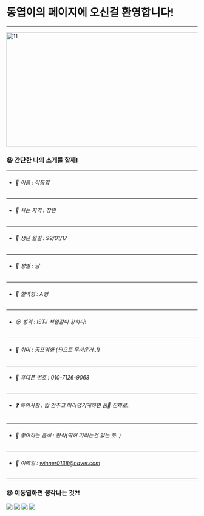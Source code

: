 # 동엽이의 페이지에 오신걸 환영합니다!
---
<img src="https://user-images.githubusercontent.com/112042668/190572205-505af8f8-5129-4f10-ab33-92593bcd7108.PNG" width="600px" height="300px" title="11" alt="11"></img>

### :satisfied: 간단한 나의 소개를 할께!
*****
* ###### :name_badge: 이름 : 이동엽
*****
* ###### :house_with_garden: 사는 지역 : 창원
*****
* ###### :birthday: 생년 월일 : 99/01/17
*****
* ###### :couple: 성별 : 남
*****
* ###### :syringe: 혈액형 : A형
*****
* ###### :unamused: 성격 : ISTJ 책임감이 강하다!
*****
* ###### :ghost: 취미 : 공포영화 (찐으로 무서운거..!)
*****
* ###### :iphone: 휴대폰 번호 : 010-7126-9068
*****
* ###### :question: 특이사항 : 밥 안주고 따라댕기게하면 뭄:wolf: 진짜로..
*****
* ###### :rice: 좋아하는 음식 : 한식(딱히 가리는건 없는 듯..)
*****
* ###### :postbox: 이메일 : winner0138@naver.com
*****
### :sunglasses: 이동엽하면 생각나는 것?!
![](https://img.shields.io/badge/%F0%9F%8E%AE-게임-lightgrey)
![](https://img.shields.io/badge/-%F0%9F%8E%A7%20음악-9cf)
![](https://img.shields.io/badge/-%F0%9F%92%A6%20땀-blue)
![](https://img.shields.io/badge/-%F0%9F%90%BB%20%EA%B3%B0-critical)
